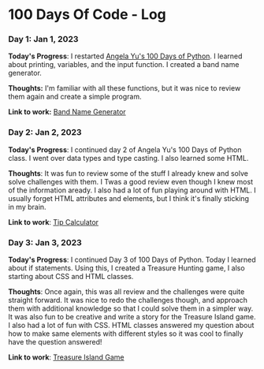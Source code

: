 # 100 Days Of Code - Log

### Day 1: Jan 1, 2023

**Today's Progress**: I restarted [Angela Yu's 100 Days of Python](https://www.udemy.com/course/100-days-of-code/). I learned about printing, variables, and the input function. I created a band name generator.

**Thoughts:** I'm familiar with all these functions, but it was nice to review them again and create a simple program. 

**Link to work:** [Band Name Generator](https://replit.com/@winniez98/band-name-generator#main.py)


### Day 2: Jan 2, 2023

**Today's Progress**: I continued day 2 of Angela Yu's 100 Days of Python class. I went over data types and type casting. I also learned some HTML.

**Thoughts**: It was fun to review some of the stuff I already knew and solve solve challenges with them. I Twas a good review even though I knew most of the information aready. I also had a lot of fun playing around with HTML. I usually forget HTML attributes and elements, but I think it's finally sticking in my brain.

**Link to work**: [Tip Calculator](https://replit.com/@winniez98/tip-calculator-start-1#main.py)


### Day 3: Jan 3, 2023

**Today's Progress**: I continued Day 3 of 100 Days of Python. Today I learned about if statements. Using this, I created a Treasure Hunting game, I also starting about CSS and HTML classes.

**Thoughts**: Once again, this was all review and the challenges were quite straight forward. It was nice to redo the challenges though, and approach them with additional knowledge so that I could solve them in a simpler way. It was also fun to be creative and write a story for the Treasure Island game. I also had a lot of fun with CSS. HTML classes answered my question about how to make same elements with different styles so it was cool to finally have the question answered!

**Link to work**: [Treasure Island Game](https://replit.com/@winniez98/treasure-island-start-1#main.py)


